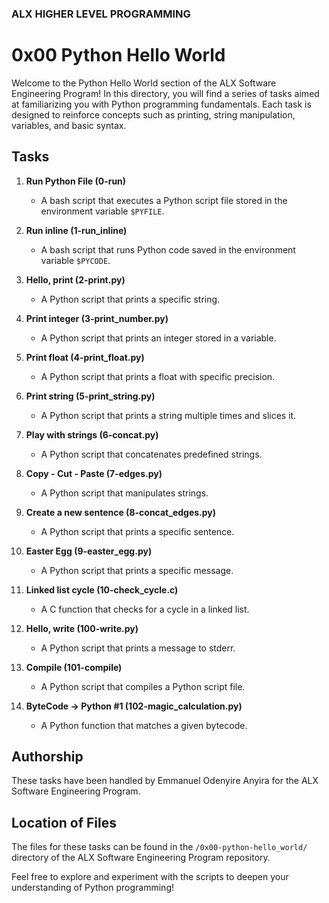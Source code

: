 ### ALX HIGHER LEVEL PROGRAMMING

# 0x00 Python Hello World

Welcome to the Python Hello World section of the ALX Software Engineering Program! In this directory, you will find a series of tasks aimed at familiarizing you with Python programming fundamentals. Each task is designed to reinforce concepts such as printing, string manipulation, variables, and basic syntax.

## Tasks

1. **Run Python File (0-run)**
   - A bash script that executes a Python script file stored in the environment variable `$PYFILE`.

2. **Run inline (1-run_inline)**
   - A bash script that runs Python code saved in the environment variable `$PYCODE`.

3. **Hello, print (2-print.py)**
   - A Python script that prints a specific string.

4. **Print integer (3-print_number.py)**
   - A Python script that prints an integer stored in a variable.

5. **Print float (4-print_float.py)**
   - A Python script that prints a float with specific precision.

6. **Print string (5-print_string.py)**
   - A Python script that prints a string multiple times and slices it.

7. **Play with strings (6-concat.py)**
   - A Python script that concatenates predefined strings.

8. **Copy - Cut - Paste (7-edges.py)**
   - A Python script that manipulates strings.

9. **Create a new sentence (8-concat_edges.py)**
   - A Python script that prints a specific sentence.

10. **Easter Egg (9-easter_egg.py)**
    - A Python script that prints a specific message.

11. **Linked list cycle (10-check_cycle.c)**
    - A C function that checks for a cycle in a linked list.

12. **Hello, write (100-write.py)**
    - A Python script that prints a message to stderr.

13. **Compile (101-compile)**
    - A Python script that compiles a Python script file.

14. **ByteCode -> Python #1 (102-magic_calculation.py)**
    - A Python function that matches a given bytecode.

## Authorship

These tasks have been handled by Emmanuel Odenyire Anyira for the ALX Software Engineering Program.

## Location of Files

The files for these tasks can be found in the `/0x00-python-hello_world/` directory of the ALX Software Engineering Program repository.

Feel free to explore and experiment with the scripts to deepen your understanding of Python programming!

